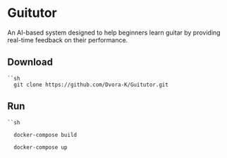 # Guitutor
An AI-based system designed to help beginners learn guitar by providing real-time feedback on their performance.
## Download
    ``sh
      git clone https://github.com/Dvora-K/Guitutor.git

## Run
    ``sh

      docker-compose build

      docker-compose up

